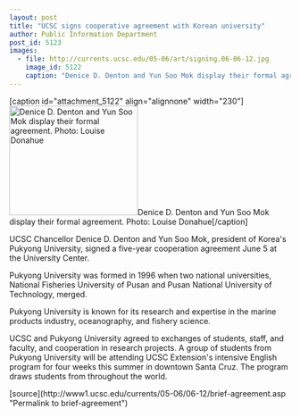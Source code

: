 ```yaml
---
layout: post
title: "UCSC signs cooperative agreement with Korean university"
author: Public Information Department
post_id: 5123
images:
  - file: http://currents.ucsc.edu/05-06/art/signing.06-06-12.jpg
    image_id: 5122
    caption: "Denice D. Denton and Yun Soo Mok display their formal agreement. Photo: Louise Donahue"
---
```


[caption id="attachment_5122" align="alignnone" width="230"]<a href="http://localhost/mysite/wp-content/uploads/2006/06/signing.06-06-12.jpg"><img class="size-full wp-image-5122" src="http://localhost/mysite/wp-content/uploads/2006/06/signing.06-06-12.jpg" alt="Denice D. Denton and Yun Soo Mok display their formal agreement. Photo: Louise Donahue" width="230" height="196" /></a>Denice D. Denton and Yun Soo Mok display their formal agreement. Photo: Louise Donahue[/caption]
<a name="content" id="content"></a>
<p>
  UCSC Chancellor Denice D. Denton and Yun Soo Mok, president of Korea's Pukyong University, signed a five-year cooperation agreement June 5 at the University Center.
</p>
<p>
  Pukyong University was formed in 1996 when two national universities, National Fisheries University of Pusan and Pusan National University of Technology, merged.
</p>
<p>
  Pukyong University is known for its research and expertise in the marine products industry, oceanography, and fishery science.
</p>
<p>
  UCSC and Pukyong University agreed to exchanges of students, staff, and faculty, and cooperation in research projects. A group of students from Pukyong University will be attending UCSC Extension's intensive English program for four weeks this summer in downtown Santa Cruz. The program draws students from throughout the world.
</p>
[source](http://www1.ucsc.edu/currents/05-06/06-12/brief-agreement.asp "Permalink to brief-agreement")
